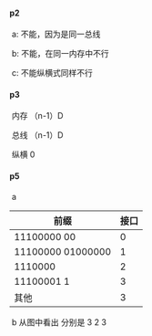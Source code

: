 #### p2

​	a:  不能，因为是同一总线

​	b: 不能，在同一内存中不行

​	c: 不能纵横式同样不行

#### p3

​	内存 （n-1）D

​	总线 （n-1）D

​	纵横  0

#### p5

​	a

| 前缀              | 接口 |
| ----------------- | ---- |
| 11100000 00       | 0    |
| 11100000 01000000 | 1    |
| 1110000           | 2    |
| 11100001 1        | 3    |
| 其他              | 3    |

​	b    从图中看出 分别是 3 2 3
